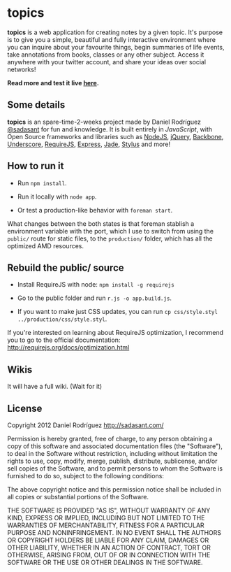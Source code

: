 # topics

**topics** is a web application for creating notes by a given topic. It's purpose is to give you a simple, beautiful and fully interactive environment where you can inquire about your favourite things, begin summaries of life events, take annotations from books, classes or any other subject. Access it anywhere with your twitter account, and share your ideas over social networks!

**Read more and test it live [here](http://topics.herokuapp.com/sadasant/topic/89bfef93da3549baface0b8aa34fe63578b8ddd70eee79dcd3910ecd57ce9b0c).**

## Some details

**topics** is an spare-time-2-weeks project made by Daniel Rodríguez [@sadasant](https://mobile.twitter.co/sadasant) for fun and knowledge. It is built entirely in *JavaScript*, with Open Source frameworks and libraries such as [NodeJS](http://nodejs.org/), [jQuery](http://jquery.com/), [Backbone](http://documentcloud.github.com/backbone/), [Underscore](documentcloud.github.com/underscore/), [RequireJS](http://requirejs.org/), [Express](http://expressjs.com/), [Jade](https://github.com/visionmedia/jade), [Stylus](http://learnboost.github.com/stylus/) and more!

## How to run it

- Run `npm install`.

- Run it locally with `node app`.

- Or test a production-like behavior with `foreman start`.

What changes between the both states is that foreman stablish a environment variable with the port, which I use to switch from using
the `public/` route for static files, to the `production/` folder, which has all the optimized AMD resources.

## Rebuild the public/ source

- Install RequireJS with node: `npm install -g requirejs`

- Go to the public folder and run `r.js -o app.build.js`.

- If you want to make just CSS updates, you can run `cp css/style.styl ../production/css/style.styl`.

If you're interested on learning about RequireJS optimization,
I recommend you to go to the official documentation: <http://requirejs.org/docs/optimization.html>

## Wikis

It will have a full wiki. (Wait for it)

## License

Copyright 2012 Daniel Rodríguez
http://sadasant.com/

Permission is hereby granted, free of charge, to any person obtaining
a copy of this software and associated documentation files (the
"Software"), to deal in the Software without restriction, including
without limitation the rights to use, copy, modify, merge, publish,
distribute, sublicense, and/or sell copies of the Software, and to
permit persons to whom the Software is furnished to do so, subject to
the following conditions:

The above copyright notice and this permission notice shall be
included in all copies or substantial portions of the Software.

THE SOFTWARE IS PROVIDED "AS IS", WITHOUT WARRANTY OF ANY KIND,
EXPRESS OR IMPLIED, INCLUDING BUT NOT LIMITED TO THE WARRANTIES OF
MERCHANTABILITY, FITNESS FOR A PARTICULAR PURPOSE AND
NONINFRINGEMENT. IN NO EVENT SHALL THE AUTHORS OR COPYRIGHT HOLDERS BE
LIABLE FOR ANY CLAIM, DAMAGES OR OTHER LIABILITY, WHETHER IN AN ACTION
OF CONTRACT, TORT OR OTHERWISE, ARISING FROM, OUT OF OR IN CONNECTION
WITH THE SOFTWARE OR THE USE OR OTHER DEALINGS IN THE SOFTWARE.